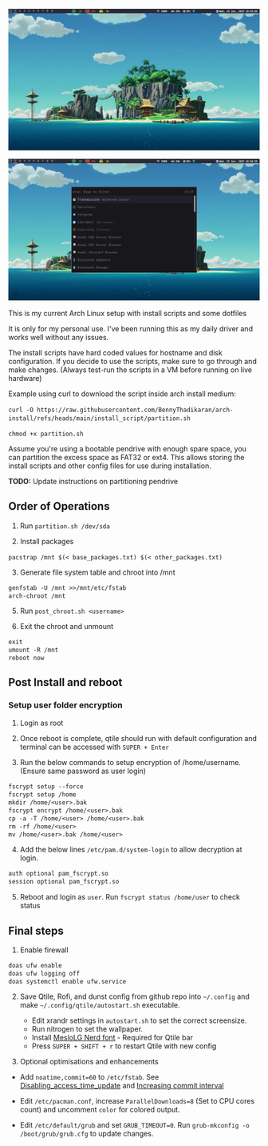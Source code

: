![Qtile Desktop](images/qtile-desktop.png)

![Qtile Desktop with rofi](images/desktop-rofi.png)

This is my current Arch Linux setup with install scripts and some dotfiles

It is only for my personal use. I've been running this as my daily driver and works well without any issues.

The install scripts have hard coded values for hostname and disk configuration. If you decide to use the scripts, make sure to go through and make changes. (Always test-run the scripts in a VM before running on live hardware)

Example using curl to download the script inside arch install medium:

`curl -O https://raw.githubusercontent.com/BennyThadikaran/arch-install/refs/heads/main/install_script/partition.sh`

`chmod +x partition.sh`

Assume you're using a bootable pendrive with enough spare space, you can partition the excess space as FAT32 or ext4. This allows storing the install scripts and other config files for use during installation.

**TODO:** Update instructions on partitioning pendrive

## Order of Operations

1. Run `partition.sh /dev/sda`

2. Install packages

`pacstrap /mnt $(< base_packages.txt) $(< other_packages.txt)`

3. Generate file system table and chroot into /mnt

```
genfstab -U /mnt >>/mnt/etc/fstab
arch-chroot /mnt
```

5. Run `post_chroot.sh <username>`

6. Exit the chroot and unmount

```
exit
umount -R /mnt
reboot now
```

## Post Install and reboot

### Setup user folder encryption

1. Login as root

2. Once reboot is complete, qtile should run with default configuration and terminal can be accessed with `SUPER + Enter`

3. Run the below commands to setup encryption of /home/username. (Ensure same password as user login)

```
fscrypt setup --force
fscrypt setup /home
mkdir /home/<user>.bak
fscrypt encrypt /home/<user>.bak
cp -a -T /home/<user> /home/<user>.bak
rm -rf /home/<user>
mv /home/<user>.bak /home/<user>
```

4. Add the below lines `/etc/pam.d/system-login` to allow decryption at login.

```bash
auth optional pam_fscrypt.so
session optional pam_fscrypt.so
```

5. Reboot and login as `user`. Run `fscrypt status /home/user` to check status

## Final steps

1. Enable firewall

```
doas ufw enable
doas ufw logging off
doas systemctl enable ufw.service
```

2. Save Qtile, Rofi, and dunst config from github repo into `~/.config` and make `~/.config/qtile/autostart.sh` executable.
   - Edit xrandr settings in `autostart.sh` to set the correct screensize.
   - Run nitrogen to set the wallpaper.
   - Install [MesloLG Nerd font](https://www.nerdfonts.com/font-downloads) - Required for Qtile bar
   - Press `SUPER + SHIFT + r` to restart Qtile with new config

3. Optional optimisations and enhancements

  - Add `noatime,commit=60` to `/etc/fstab`. See [Disabling_access_time_update](https://wiki.archlinux.org/title/Ext4#Disabling_access_time_update) and [Increasing commit interval](https://wiki.archlinux.org/title/Ext4#Increasing_commit_interval)
  - Edit `/etc/pacman.conf`, increase `ParallelDownloads=8` (Set to CPU cores count) and uncomment `color` for colored output.

  - Edit `/etc/default/grub` and set `GRUB_TIMEOUT=0`. Run `grub-mkconfig -o /boot/grub/grub.cfg` to update changes.
